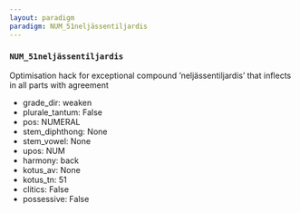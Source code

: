 ```yaml
---
layout: paradigm
paradigm: NUM_51neljässentiljardis
---
```

### ` NUM_51neljässentiljardis `

Optimisation hack for exceptional compound ’neljässentiljardis’ that inflects in all parts with agreement
* grade_dir: weaken
* plurale_tantum: False
* pos: NUMERAL
* stem_diphthong: None
* stem_vowel: None
* upos: NUM
* harmony: back
* kotus_av: None
* kotus_tn: 51
* clitics: False
* possessive: False
